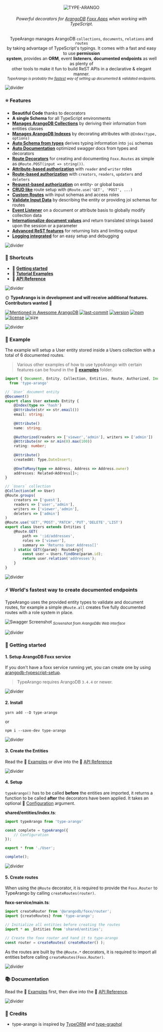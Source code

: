 <p align="center">
  <img src="./assets/logo.png" alt="TYPE-ARANGO" />
</p>

<h6 align="center">
    Powerful decorators for <a href="https://www.arangodb.com">ArangoDB</a> <a href="https://docs.arangodb.com/3.4/Manual/Foxx/">Foxx Apps</a> when working with TypeScript.
</h6>

<p align="center">
	TypeArango manages ArangoDB <code>collections</code>, <code>documents</code>, <code>relations</code> and <code>routes</code><br>by taking advantage of TypeScript's typings. It comes with a fast and easy to use <strong>permission<br/>system</strong>, provides an <strong>ORM</strong>, event <strong>listeners</strong>, <strong>documented endpoints</strong> as well as plenty of<br/>other tools to make it fun to build ReST APIs in a declarative & elegant manner.
	<br/>
	<sub><i>TypeArango is probably the <a href="#-worlds-fastest-way-to-create-documented-endpoints">fastest</a> way of setting up documented & validated endpoints.</i></sub>
</p>

![divider](./assets/divider.png)

### ⭐ Features
- **Beautiful Code** thanks to decorators
- **A single Schema** for all TypeScript environments
- **[Manages ArangoDB Collections](./API.md#collectionofdocument-options)** by deriving their information from entities classes
- **[Manages ArangoDB Indexes](./API.md#indextype-options)** by decorating attributes with `@Index(type, options)`
- **[Auto Schema from types](./API.md#-en-hanced-joi)** derives typing information into `joi` schemas
- **[Auto Documentation](#-worlds-fastest-way-to-create-documented-endpoints)** optimized swagger docs from types and decorators
- **[Route Decorators](./API.md#route--get-post-put-patch-delete--list)** for creating and documenting `Foxx.Routes` as simple as `@Route.POST(input => string())`.
- **[Attribute-based authorization](./examples/2-roles)** with `reader` and `writer` roles
- **[Route-based authorization](./API.md#routegroupscreators-readers-updaters-deleters)** with `creators`, `readers`, `updaters` and `deleters`
- **[Request-based authorization](./API.md#routerolesrolefunctions)** on entity- or global basis
- **[CRUD like](./API.md#crud-like)** route setup with `@Route.use('GET', 'POST', ...)`
- **[Custom Routes](./API.md#route--get-post-put-patch-delete--list)** with input schemas and access roles
- **[Validate Input Data](./API.md#attributeschema-readers-writers)** by describing the entity or providing joi schemas for routes
- **[Event Listener](./API.md#-listener)** on a document or attribute basis to globally modify collection data
- **[Internationalize document values](./API.md#-typei18n)** and return translated strings based upon the session or a parameter
- **[Advanced ReST features](./API.md#route--get-post-put-patch-delete--list)** for returning lists and limiting output
- **[Logging integrated](./API.md#-configuration)** for an easy setup and debugging

![divider](./assets/divider.small.png)

### 💨 Shortcuts
- 🛫 **[Getting started](#-getting-started)**
- 📘 **[Tutorial Examples](./examples)**
- 📗 **[API Reference](./API.md)**

![divider](./assets/divider.small.png)

🌞 **TypeArango is in development and will receive additional features.** **Contributors wanted** 🙋

[![Mentioned in Awesome ArangoDB](https://awesome.re/mentioned-badge-flat.svg)](https://github.com/RienNeVaPlus/awesome-arangodb)
[![last-commit][github-last-commit]][github-last-commit-url]
[![version][github-version]][github-version-url]
[![npm][npm-badge]][npm-badge-url]
[![license][npm-license]][npm-license-url]
![size][shields-size]

![divider](./assets/divider.png)

### 📝 Example

The example will setup a User entity stored inside a Users collection with a total of 6 documented routes.

> Various other examples of how to use typeArango with certain features can be found in the 📘 **[examples](./examples)** folder.

```ts
import { Document, Entity, Collection, Entities, Route, Authorized, Index, Related, Attribute } 
  from 'type-arango'

// `User` document entity
@Document()
export class User extends Entity {
    @Index(type => 'hash')
    @Attribute(str => str.email())
    email: string;
    
    @Attribute()
    name: string;
    
    @Authorized(readers => ['viewer','admin'], writers => ['admin'])
    @Attribute(nr => nr.min(0).max(100))
    rating: number;
    
    @Attribute()
    createdAt: Type.DateInsert;
    
    @OneToMany(type => Address, Address => Address.owner)
    addresses: Related<Address[]>;
}

// `Users` collection
@Collection(of => User)
@Route.groups(
    creators => ['guest'],
    readers => ['user','admin'],
    writers => ['viewer','admin'],
    deleters => ['admin']
)
@Route.use('GET','POST','PATCH','PUT','DELETE','LIST')
export class Users extends Entities {
    @Route.GET(
        path => ':id/addresses',
        roles => ['viewer'],
        summary => 'Returns User Address[]'
    ) static GET({param}: RouteArg){
        const user = Users.findOne(param.id);
        return user.relation('addresses');
    }
}
```

![divider](./assets/divider.png)

### ⚡ World's fastest way to create documented endpoints

TypeArango uses the provided entity types to validate and document routes, for example a simple `@Route.all` creates five fully documented routes with a role system in place. 

![Swagger Screenshot](./assets/swagger.screen.png)
<sub>*Screenshot from ArangoDBs Web Interface*</sub>

![divider](./assets/divider.png)

### 🛫 Getting started

#### 1. Setup ArangoDB Foxx service

If you don't have a foxx service running yet, you can create one by using 
[arangodb-typescript-setup](https://github.com/RienNeVaPlus/arangodb-typescript-setup).

> TypeArango requires ArangoDB `3.4.4` or newer.

![divider](./assets/divider.small.png)

#### 2. Install

```
yarn add --D type-arango
```
or
```
npm i --save-dev type-arango
```
![divider](./assets/divider.small.png)

#### 3. Create the Entities

Read the 📘 [Examples](./examples) or dive into the 📗 [API Reference](./API.md)


![divider](./assets/divider.small.png)

#### 4. Setup

`typeArango()` has to be called **before** the entities are imported, it returns a function to be called **after** the decorators have been applied. It takes an optional 📝 [Configuration](./API.md#-configuration) argument.

**shared/entities/index.ts**:
```ts
import typeArango from 'type-arango'

const complete = typeArango({
    // Configuration
});

export * from './User';

complete();
```


![divider](./assets/divider.small.png)

#### 5. Create routes
When using the `@Route` decorator, it is required to provide the `Foxx.Router`
to TypeArango by calling `createRoutes(router)`.

**foxx-service/main.ts**:
```ts
import createRouter from '@arangodb/foxx/router';
import {createRoutes} from 'type-arango';

// Initialize all entities before creating the routes
import * as _Entities from 'shared/entities';

// Create the foxx router and hand it to type-arango
const router = createRoutes( createRouter() );
```

As the routes are built by the `@Route.*` decorators, it is required to import all
entities before calling `createRoutes(Foxx.Router)`.

![divider](./assets/divider.png)

### 📚 Documentation

Read the 📘 [Examples](./examples) first, then dive into the 📗 [API Reference](./API.md).

![divider](./assets/divider.png)

### 🌻 Credits
- type-arango is inspired by [TypeORM](https://github.com/typeorm/typeorm) and [type-graphql](https://github.com/19majkel94/type-graphql)

[github-version]: https://img.shields.io/github/package-json/v/riennevaplus/type-arango.svg
[github-version-url]: https://github.com/RienNeVaPlus/type-arango/blob/master/package.json
[github-last-commit]: https://img.shields.io/github/last-commit/riennevaplus/type-arango.svg
[github-last-commit-url]: https://github.com/RienNeVaPlus/type-arango/commits/master
[npm-badge]: https://img.shields.io/npm/v/type-arango.svg
[npm-badge-url]: https://www.npmjs.com/package/type-arango
[npm-license]: https://img.shields.io/npm/l/type-arango.svg
[npm-license-url]: https://github.com/ionic-team/stencil/blob/master/LICENSE
[shields-size]: https://img.shields.io/github/repo-size/riennevaplus/type-arango.svg
